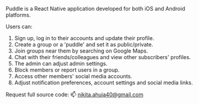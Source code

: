 Puddle is a React Native application developed for both iOS and Android platforms. 

Users can:
1) Sign up, log in to their accounts and update their profile.
2) Create a group or a 'puddle' and set it as public/private.
3) Join groups near them by searching on Google Maps.
4) Chat with their friends/colleagues and view other subscribers' profiles.
5) The admin can adjust admin settings.
6) Block members or report users in a group.
7) Access other members' social media accounts.
8) Adjust notification preferences, account settings and social media links.

Request full source code:
📫 nikita.ahuja40@gmail.com
